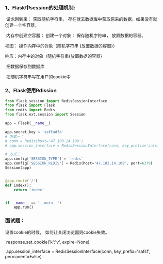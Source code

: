 

### 1、Flask中session的处理机制:

​	请求刚到来： 获取随机字符串， 存在就去数据库中获取原来的数据。如果没有就创建一个空容器。

​							内存中创建空容器： 创建一个对象： 保存随机字符串， 放置数据的容器。

视图： 操作内存中的对象（随机字符串 {放置数据的容器}）

响应：内存中的对象（随机字符串{放置数据的容器}

​				把数据保存到数据库

​				把随机字符串写在用户的cookie中



### 2、Flask使用Rdission

``` python
from flask_session import RedisSessionInterface
from flask import Flask
from redis import Redis
from flask.ext.session import Session

app = Flask(__name__)

app.secret_key = 'saffadfa'
# 方式一：
# conn = Redis(host='47.103.14.109')
# app.session_interface = RedisSessionInterface(conn, key_prefix='safsf')

# 方式二：
app.config['SESSION_TYPE'] = 'redis'
app.config['SESSION_REDIS'] = Redis(host='47.103.14.109', port=6379)
Session(app)


@app.route('/')
def index():
    return 'index'


if __name__ == '__main__':
    app.run()
```



### 面试题：

设置cookie的时候， 如何让关闭浏览器则cookie失效。

​	response.set_cookie('k':'v', expire=None)

​	app.session_interface = RedisSessionInterface(conn, key_prefix='safsf', permanent=False)

